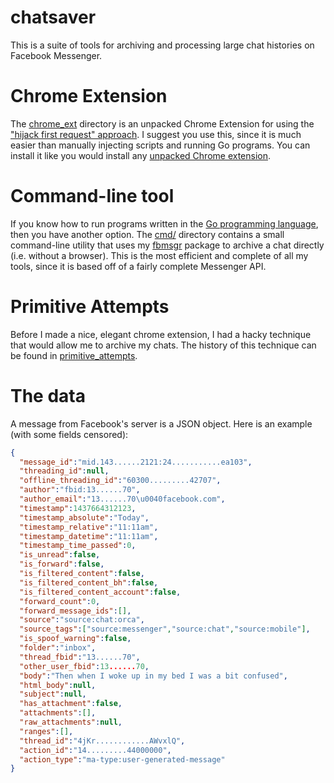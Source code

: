 # chatsaver

This is a suite of tools for archiving and processing large chat histories on Facebook Messenger.

# Chrome Extension

The [chrome_ext](chrome_ext) directory is an unpacked Chrome Extension for using the ["hijack first request" approach](primitive_attempts/README.md#the-hijack-first-request-approach). I suggest you use this, since it is much easier than manually injecting scripts and running Go programs. You can install it like you would install any [unpacked Chrome extension](https://developer.chrome.com/extensions/getstarted#unpacked).

# Command-line tool

If you know how to run programs written in the [Go programming language](https://golang.org), then you have another option. The [cmd/](cmd) directory contains a small command-line utility that uses my [fbmsgr](https://github.com/unixpickle/fbmsgr) package to archive a chat directly (i.e. without a browser). This is the most efficient and complete of all my tools, since it is based off of a fairly complete Messenger API.

# Primitive Attempts

Before I made a nice, elegant chrome extension, I had a hacky technique that would allow me to archive my chats. The history of this technique can be found in [primitive_attempts](primitive_attempts).

# The data

A message from Facebook's server is a JSON object. Here is an example (with some fields censored):

```json
{
  "message_id":"mid.143......2121:24...........ea103",
  "threading_id":null,
  "offline_threading_id":"60300.........42707",
  "author":"fbid:13......70",
  "author_email":"13......70\u0040facebook.com",
  "timestamp":1437664312123,
  "timestamp_absolute":"Today",
  "timestamp_relative":"11:11am",
  "timestamp_datetime":"11:11am",
  "timestamp_time_passed":0,
  "is_unread":false,
  "is_forward":false,
  "is_filtered_content":false,
  "is_filtered_content_bh":false,
  "is_filtered_content_account":false,
  "forward_count":0,
  "forward_message_ids":[],
  "source":"source:chat:orca",
  "source_tags":["source:messenger","source:chat","source:mobile"],
  "is_spoof_warning":false,
  "folder":"inbox",
  "thread_fbid":"13......70",
  "other_user_fbid":13......70,
  "body":"Then when I woke up in my bed I was a bit confused",
  "html_body":null,
  "subject":null,
  "has_attachment":false,
  "attachments":[],
  "raw_attachments":null,
  "ranges":[],
  "thread_id":"4jKr............AWvxlQ",
  "action_id":"14.........44000000",
  "action_type":"ma-type:user-generated-message"
}
```
